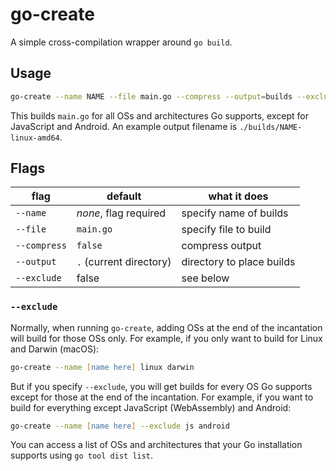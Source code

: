 # go-create

A simple cross-compilation wrapper around `go build`.

## Usage

```sh
go-create --name NAME --file main.go --compress --output=builds --exclude js android
```

This builds `main.go` for all OSs and architectures Go supports, except for JavaScript and Android. An example output filename is `./builds/NAME-linux-amd64`.

## Flags

| flag         | default                 | what it does              |
|--------------|-------------------------|---------------------------|
| `--name`     | *none*, flag required   | specify name of builds    |
| `--file`     | `main.go`               | specify file to build     |
| `--compress` | `false`                 | compress output           |
| `--output`   | `.` (current directory) | directory to place builds |
| `--exclude`  | false                   | see below                 |

### `--exclude`

Normally, when running `go-create`, adding OSs at the end of the incantation will build for those OSs only. For example, if you only want to build for Linux and Darwin (macOS):

```zsh
go-create --name [name here] linux darwin
```

But if you specify `--exclude`, you will get builds for every OS Go supports except for those at the end of the incantation. For example, if you want to build for everything except JavaScript (WebAssembly) and Android:

```zsh
go-create --name [name here] --exclude js android
```

You can access a list of OSs and architectures that your Go installation supports using `go tool dist list`.

